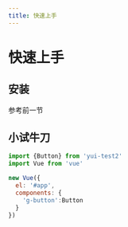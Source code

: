 ```yaml
---
title: 快速上手
---
```


# 快速上手

## 安装
参考前一节

## 小试牛刀

```javascript
import {Button} from 'yui-test2'
import Vue from 'vue'

new Vue({
  el: '#app',
  components: {
    'g-button':Button
  }
})
```